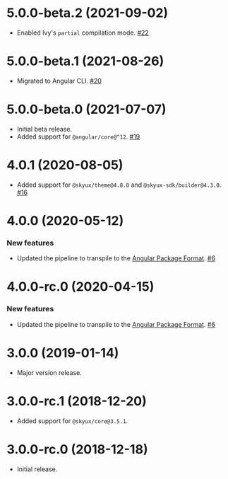 # 5.0.0-beta.2 (2021-09-02)

- Enabled Ivy's `partial` compilation mode. [#22](https://github.com/blackbaud/skyux-a11y/pull/22)

# 5.0.0-beta.1 (2021-08-26)

- Migrated to Angular CLI. [#20](https://github.com/blackbaud/skyux-a11y/pull/20)

# 5.0.0-beta.0 (2021-07-07)

- Initial beta release.
- Added support for `@angular/core@^12`. [#19](https://github.com/blackbaud/skyux-a11y/pull/19)

# 4.0.1 (2020-08-05)

- Added support for `@skyux/theme@4.8.0` and `@skyux-sdk/builder@4.3.0`. [#16](https://github.com/blackbaud/skyux-a11y/pull/16)

# 4.0.0 (2020-05-12)

### New features

- Updated the pipeline to transpile to the [Angular Package Format](https://docs.google.com/document/d/1CZC2rcpxffTDfRDs6p1cfbmKNLA6x5O-NtkJglDaBVs/preview). [#6](https://github.com/blackbaud/skyux-a11y/pull/6)

# 4.0.0-rc.0 (2020-04-15)

### New features

- Updated the pipeline to transpile to the [Angular Package Format](https://docs.google.com/document/d/1CZC2rcpxffTDfRDs6p1cfbmKNLA6x5O-NtkJglDaBVs/preview). [#6](https://github.com/blackbaud/skyux-a11y/pull/6)

# 3.0.0 (2019-01-14)

- Major version release.

# 3.0.0-rc.1 (2018-12-20)

- Added support for `@skyux/core@3.5.1`.

# 3.0.0-rc.0 (2018-12-18)

- Initial release.
